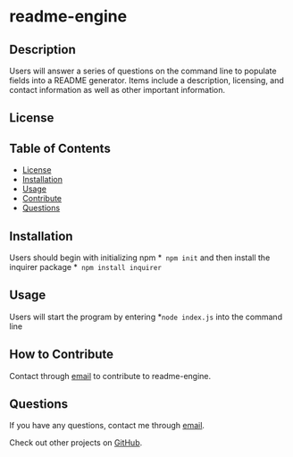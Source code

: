 # readme-engine
  
  ## Description
  Users will answer a series of questions on the command line to populate fields into a README generator. Items include a description, licensing, and contact information as well as other important information.

  ## License
  
  
  

  ## Table of Contents
  - [License](#license)
  - [Installation](#installation)
  - [Usage](#usage)
  - [Contribute](#how-to-contribute)
  - [Questions](#questions)
  
  ## Installation
  Users should begin with initializing npm *``` npm init``` and then install the inquirer package *``` npm install inquirer```

  ## Usage
  Users will start the program by entering *```node index.js``` into the command line

  ## How to Contribute
  Contact through [email](mailto:charlesh4758@gmail.com) to contribute to readme-engine.

  ## Questions
  If you have any questions, contact me through [email](mailto:charlesh4758@gmail.com).

  Check out other projects on [GitHub](http://www.github.com/cah4758).

  